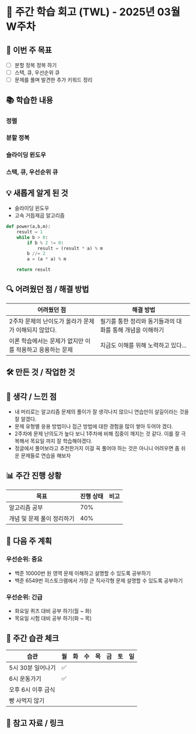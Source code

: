 # 📝 주간 학습 회고 (TWL) - 2025년 03월 W주차

## 🎯 이번 주 목표

- [ ] 분할 정복 정복 하기
- [ ] 스택, 큐, 우선순위 큐
- [ ] 문제를 풀며 발견한 추가 키워드 정리

## 📚 학습한 내용

### 정렬

### 분할 정복

### 슬라이딩 윈도우

### 스택, 큐, 우선순위 큐

## 💡 새롭게 알게 된 것

- 슬라이딩 윈도우
- 고속 거듭제곱 알고리즘

```python
def power(a,b,m):
    result = 1
    while b > 0:
        if b % 2 != 0:
            result = (result * a) % m
        b //= 2
        a = (a * a) % m

    return result
```

## 🔍 어려웠던 점 / 해결 방법

| 어려웠던 점 | 해결 방법 |
|------------|----------|
| 2주차 문제의 난이도가 올라가 문제가 이해되지 않았다. | 필기를 통한 정리와 동기들과의 대화를 통해 개념을 이해하기|
| 이론 학습에서는 문제가 없지만 이를 적용하고 응용하는 문제| 지금도 이해를 위해 노력하고 있다...          |

## 🛠️ 만든 것 / 작업한 것

## 🤔 생각 / 느낀 점

- 내 머리로는 알고리즘 문제의 풀이가 잘 생각나지 않으니 연습만이 살길이라는 것을 잘 알겠다.
- 문제 유형별 응용 방법이나 접근 방법에 대한 경험을 많이 쌓아 두어야 겠다.
- 2주차에 문제 난의도가 높다 보니 1주차에 비해 집중이 깨지는 것 같다. 이를 잘 극복해서 목요일 까지 잘 학습해야겠다.
- 정글에서 풀어보라고 추천한거지 이걸 꼭 풀어야 하는 것은 아니니 어려우면 좀 쉬운 문제들로 연습을 해보자

## 📊 주간 진행 상황

| 목표 | 진행 상태 | 비고 |
|------|----------|------|
|알고리즘 공부| 70%   | |
|개념 및 문제 풀이 정리하기|   40%    |      |

## 📅 다음 주 계획

### 우선순위: 중요

- 백준 10000번 원 영역 문제 이해하고 설명할 수 있도록 공부하기
- 백준 6549번 히스토크램에서 가장 큰 직사각형 문제 설명할 수 있도록 공부하기

### 우선순위: 긴급

- 화요일 퀴즈 대비 공부 하기(월 ~ 화)
- 목요일 시험 대비 공부 하기(화 ~ 목)

## 🔄 주간 습관 체크

| 습관 | 월 | 화 | 수 | 목 | 금 | 토 | 일 |
|-----|---|---|---|---|---|---|---|
|5시 30분 일어나기 |✅   |   |   |   |   |   |   |
|6시 운동가기     | ✅   |   |   |   |   |   |   |
|오후 6시 이후 금식 | | | | | | | |
|빵 사먹지 않기| ||||||

## 📌 참고 자료 / 링크